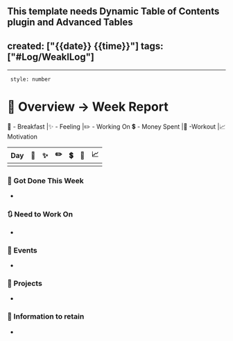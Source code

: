 This template needs Dynamic Table of Contents plugin and Advanced Tables
---
created: ["{{date}} {{time}}"]
tags: ["#Log/WeaklLog"]
---
___
```toc
 style: number
```
# 🌌 Overview -> Week Report
🍜 - Breakfast |✨ - Feeling |✏️ - Working On 
💲 - Money Spent |💪 -Workout |📈 Motivation

| Day | 🍜  | ✨  | ✏️  | 💲  | 💪  | 📈  |
| --- | --- | --- | --- | --- | --- | --- |
|     |     |     |     |     |     |     |
### 📑 Got Done This Week
- 

### 🔃 Need to Work On
- 
### 📜 Events
- 
### 📃 Projects
- 
### 💾 Information to retain
- 